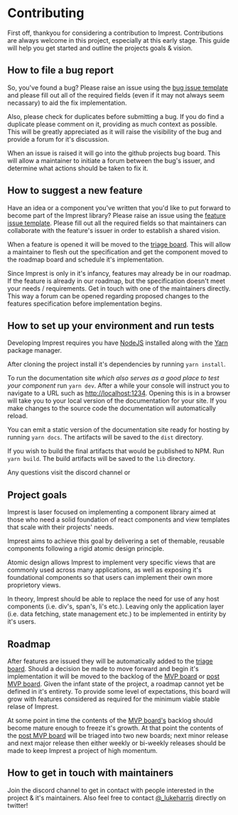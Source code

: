 # Contributing

First off, thankyou for considering a contribution to Imprest. Contributions are always welcome in this project, especially at this early stage. This guide will help you get started and outline the projects goals & vision.

## How to file a bug report

So, you've found a bug? Please raise an issue using the [bug issue template](https://github.com/luk707/imprest/issues/new?assignees=&labels=bug&template=bug_report.md&title=) and please fill out all of the required fields (even if it may not always seem necassary) to aid the fix implementation.

Also, please check for duplicates before submitting a bug. If you do find a duplicate please comment on it, providing as much context as possible. This will be greatly appreciated as it will raise the visibility of the bug and provide a forum for it's discussion.

When an issue is raised it will go into the github projects bug board. This will allow a maintainer to initiate a forum between the bug's issuer, and determine what actions should be taken to fix it.

## How to suggest a new feature

Have an idea or a component you've written that you'd like to put forward to become part of the Imprest library? Please raise an issue using the [feature issue template](https://github.com/luk707/imprest/issues/new?assignees=&labels=enhancement&template=feature_request.md&title=). Please fill out all the required fields so that maintainers can collaborate with the feature's issuer in order to establish a shared vision.

When a feature is opened it will be moved to the [triage board](https://github.com/luk707/imprest/projects/3). This will allow a maintainer to flesh out the specification and get the component moved to the roadmap board and schedule it's implementation.

Since Imprest is only in it's infancy, features may already be in our roadmap. If the feature is already in our roadmap, but the specification doesn't meet your needs / requirements. Get in touch with one of the maintainers directly. This way a forum can be opened regarding proposed changes to the features specification before implementation begins.

## How to set up your environment and run tests

Developing Imprest requires you have [NodeJS](https://nodejs.org/en/) installed along with the [Yarn](https://yarnpkg.com/) package manager.

After cloning the project install it's dependencies by running `yarn install`.

To run the documentation site _which also serves as a good place to test your component_ run `yarn dev`. After a while your console will instruct you to navigate to a URL such as [http://localhost:1234](http://localhost:1234/). Opening this is in a browser will take you to your local version of the documentation for your site. If you make changes to the source code the documentation will automatically reload.

You can emit a static version of the documentation site ready for hosting by running `yarn docs`. The artifacts will be saved to the `dist` directory.

If you wish to build the final artifacts that would be published to NPM. Run `yarn build`. The build artifacts will be saved to the `lib` directory.

Any questions visit the discord channel or

## Project goals

Imprest is laser focused on implementing a component library aimed at those who need a solid foundation of react components and view templates that scale with their projects' needs.

Imprest aims to achieve this goal by delivering a set of themable, reusable components following a rigid atomic design principle.

Atomic design allows Imprest to implement very specific views that are commonly used across many applications, as well as exposing it's foundational components so that users can implement their own more proprietory views.

In theory, Imprest should be able to replace the need for use of any host components (i.e. div's, span's, li's etc.). Leaving only the application layer (i.e. data fetching, state management etc.) to be implemented in entirity by it's users.

## Roadmap

After features are issued they will be automatically added to the [triage board](https://github.com/luk707/imprest/projects/3). Should a decision be made to move forward and begin it's implementation it will be moved to the backlog of the [MVP board](https://github.com/luk707/imprest/projects/1) or [post MVP board](https://github.com/luk707/imprest/projects/2). Given the infant state of the project, a roadmap cannot yet be defined in it's entirety. To provide some level of expectations, this board will grow with features considered as required for the minimum viable stable relase of Imprest.

At some point in time the contents of the [MVP board's](https://github.com/luk707/imprest/projects/1) backlog should become mature enough to freeze it's growth. At that point the contents of the [post MVP board](https://github.com/luk707/imprest/projects/2) will be triaged into two new boards; next minor release and next major release then either weekly or bi-weekly releases should be made to keep Imprest a project of high momentum.

## How to get in touch with maintainers

Join the discord channel to get in contact with people interested in the project & it's maintainers. Also feel free to contact [@\_lukeharris](https://twitter.com/_lukeharris) directly on twitter!
